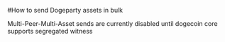 #How to send Dogeparty assets in bulk

Multi-Peer-Multi-Asset sends are currently disabled until dogecoin core supports segregated witness